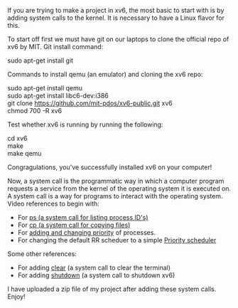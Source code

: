 If you are trying to make a project in xv6, the most basic to start with is by adding system calls to the kernel.
It is necessary to have a Linux flavor for this.

To start off first we must have git on our laptops to clone the official repo of xv6 by MIT.
Git install command:

  sudo apt-get install git</br>

Commands to install qemu (an emulator) and cloning the xv6 repo:

  sudo apt-get install qemu</br>
  sudo apt-get install libc6-dev:i386</br>
  git clone https://github.com/mit-pdos/xv6-public.git xv6</br>
  chmod 700 -R xv6</br>

Test whether xv6 is running by running the following:

  cd xv6</br>
  make</br>
  make qemu</br>
  
Congragulations, you've successfully installed xv6 on your computer!

Now, a system call is the programmatic way in which a computer program requests a service from the kernel of the operating system it is executed on. 
A system call is a way for programs to interact with the operating system.
Video references to begin with:
<ul>
<li>For <a href="https://www.youtube.com/watch?v=21SVYiKhcwM">ps (a system call for listing process ID's)</a>
</li>
<li>For <a href="https://youtu.be/ny56yjshACY">cp (a system call for copying files)</a>
</li>
<li>For <a href="https://youtu.be/hIXRrv-cBA4">adding and changing priority</a> of processes.
</li>
<li>For changing the default RR scheduer to a simple <a href="https://youtu.be/DZ0-GMtOtEc">Priority scheduler</a>
</li>
</ul>
Some other references:
<ul>
<li>For adding <a href="https://medium.com/@silvamatteus/adding-user-programs-to-xv6-ba9896605942">clear</a> (a system call to clear the terminal)
</li>
<li>For adding <a href="https://medium.com/@silvamatteus/adding-new-system-calls-to-xv6-217b7daefbe1">shutdown</a> (a system call to shutdown xv6)
</li>
</ul>

I have uploaded a zip file of my project after adding these system calls.
Enjoy!
